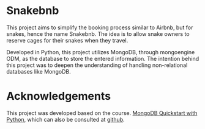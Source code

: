 # Snakebnb

This project aims to simplify the booking process similar to Airbnb, but for snakes, hence the name Snakebnb. The idea is to allow snake owners to reserve cages for their snakes when they travel.

Developed in Python, this project utilizes MongoDB, through mongoengine ODM, as the database to store the entered information. The intention behind this project was to deepen the understanding of handling non-relational databases like MongoDB.

# Acknowledgements

This project was developed based on the course. [MongoDB Quickstart with Python](https://training.talkpython.fm/courses/details/mongodb-python-quickstart-mongoengine), which can also be consulted at [github](https://github.com/mikeckennedy/mongodb-quickstart-course/tree/master).
